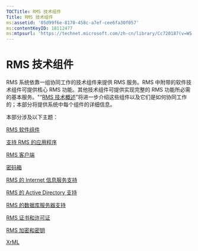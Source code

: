 ```yaml
---
TOCTitle: RMS 技术组件
Title: RMS 技术组件
ms:assetid: '05d99f6e-8170-458c-a7ef-cee6fa30f057'
ms:contentKeyID: 18112477
ms:mtpsurl: 'https://technet.microsoft.com/zh-cn/library/Cc720187(v=WS.10)'
---
```


RMS 技术组件
============

RMS 系统依靠一组协同工作的技术组件来提供 RMS 服务。RMS 中附带的软件技术组件可提供核心 RMS 功能。其他技术组件可提供实现完整的 RMS 功能所必需的基本服务。"“[RMS 技术概述](https://technet.microsoft.com/eb48c3de-e038-4fcb-a091-b67ea4fe0dc7)”将进一步介绍这些组件以及它们是如何协同工作的；本部分将提供系统中每个组件的详细信息。

本部分涉及以下主题：

[RMS 软件组件](https://technet.microsoft.com/e38a840e-f390-48fd-8354-50108a64f5ca)

[支持 RMS 的应用程序](https://technet.microsoft.com/30bb5565-81d3-43d9-a64d-cf0c5b990712)

[RMS 客户端](https://technet.microsoft.com/03294fa2-8350-430d-b4b0-03d5169937c2)

[密码箱](https://technet.microsoft.com/820d398d-a09c-434b-9911-449feecec655)

[RMS 的 Internet 信息服务支持](https://technet.microsoft.com/bd4dc69f-1e4e-4e95-9ae2-c925d8a14d4c)

[RMS 的 Active Directory 支持](https://technet.microsoft.com/9589127d-19b3-44f1-b7a1-01992e78218a)

[RMS 的数据库服务器支持](https://technet.microsoft.com/c9844783-e6c4-49b4-8e7f-0f0377143b44)

[RMS 证书和许可证](https://technet.microsoft.com/91916ecb-9e5d-49e8-ab65-ef2c56339b83)

[RMS 加密和密钥](https://technet.microsoft.com/6ed69817-dab0-4845-b2a4-74203f95f7cf)

[XrML](https://technet.microsoft.com/eac518b8-c040-4618-94a1-4353500c355c)
